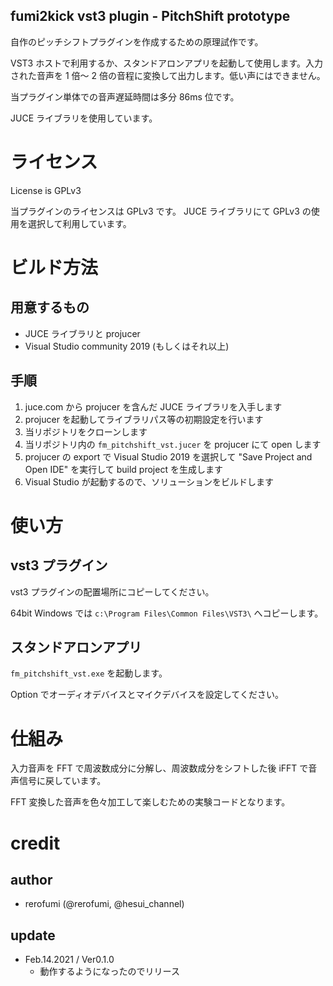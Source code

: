 ## fumi2kick vst3 plugin - PitchShift prototype

自作のピッチシフトプラグインを作成するための原理試作です。

VST3 ホストで利用するか、スタンドアロンアプリを起動して使用します。入力された音声を 1 倍～ 2 倍の音程に変換して出力します。低い声にはできません。

当プラグイン単体での音声遅延時間は多分 86ms 位です。

JUCE ライブラリを使用しています。

# ライセンス

License is GPLv3

当プラグインのライセンスは GPLv3 です。
JUCE ライブラリにて GPLv3 の使用を選択して利用しています。

# ビルド方法

## 用意するもの

- JUCE ライブラリと projucer
- Visual Studio community 2019 (もしくはそれ以上)

## 手順

1. juce.com から projucer を含んだ JUCE ライブラリを入手します
2. projucer を起動してライブラリパス等の初期設定を行います
3. 当リポジトリをクローンします
4. 当リポジトリ内の `fm_pitchshift_vst.jucer` を projucer にて open します
5. projucer の export で Visual Studio 2019 を選択して "Save Project and Open IDE" を実行して build project を生成します
6. Visual Studio が起動するので、ソリューションをビルドします

# 使い方

## vst3 プラグイン

vst3 プラグインの配置場所にコピーしてください。

64bit Windows では `c:\Program Files\Common Files\VST3\` へコピーします。

## スタンドアロンアプリ

`fm_pitchshift_vst.exe` を起動します。

Option でオーディオデバイスとマイクデバイスを設定してください。

# 仕組み

入力音声を FFT で周波数成分に分解し、周波数成分をシフトした後 iFFT で音声信号に戻しています。

FFT 変換した音声を色々加工して楽しむための実験コードとなります。

# credit

## author

- rerofumi (@rerofumi, @hesui_channel)

## update

- Feb.14.2021 / Ver0.1.0
  - 動作するようになったのでリリース
